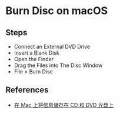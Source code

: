 # Burn Disc on macOS

## Steps
* Connect an External DVD Drive
* Insert a Blank Disk
* Open the Finder
* Drag the Files into The Disc Window
* File > Burn Disc

## References
* [在 Mac 上将信息储存在 CD 和 DVD 光盘上](https://support.apple.com/zh-cn/guide/mac-help/mchl8addfd95/14.0/mac/14.0)
